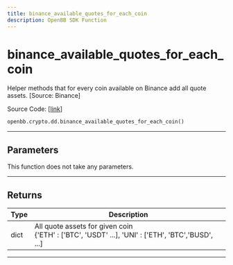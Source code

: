 ```yaml
---
title: binance_available_quotes_for_each_coin
description: OpenBB SDK Function
---
```


# binance_available_quotes_for_each_coin

Helper methods that for every coin available on Binance add all quote assets. [Source: Binance]

Source Code: [[link](https://github.com/OpenBB-finance/OpenBBTerminal/tree/main/openbb_terminal/cryptocurrency/due_diligence/binance_model.py#L77)]

```python
openbb.crypto.dd.binance_available_quotes_for_each_coin()
```

---

## Parameters

This function does not take any parameters.

---

## Returns

| Type | Description |
| ---- | ----------- |
| dict | All quote assets for given coin<br/>{'ETH' : ['BTC', 'USDT' ...], 'UNI' : ['ETH', 'BTC','BUSD', ...] |
---

